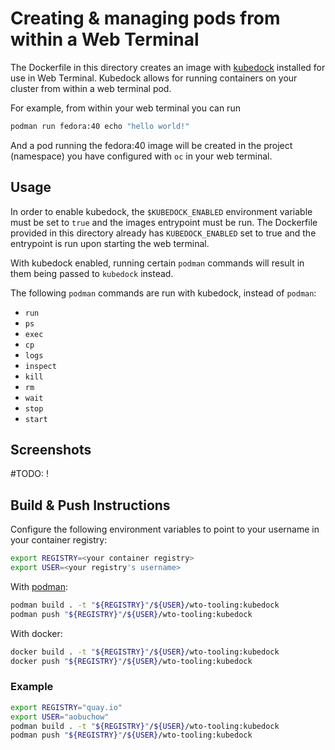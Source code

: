# Creating & managing pods from within a Web Terminal
The Dockerfile in this directory creates an image with [kubedock](https://github.com/joyrex2001/kubedock) installed for use in Web Terminal. Kubedock allows for running containers on your cluster from within a web terminal pod.

For example, from within your web terminal you can run

```bash
podman run fedora:40 echo "hello world!"
```

And a pod running the fedora:40 image will be created in the project (namespace) you have configured with `oc` in your web terminal.

## Usage

In order to enable kubedock, the `$KUBEDOCK_ENABLED` environment variable must be set to `true` and the images entrypoint must be run. The Dockerfile provided in this directory already has `KUBEDOCK_ENABLED` set to true and the entrypoint is run upon starting the web terminal.

With kubedock enabled, running certain `podman` commands will result in them being passed to `kubedock` instead.

The following `podman` commands are run with kubedock, instead of `podman`:
- `run`
- `ps`
- `exec`
- `cp`
- `logs`
- `inspect`
- `kill`
- `rm`
- `wait`
- `stop`
- `start`

## Screenshots
#TODO: !

## Build & Push Instructions

Configure the following environment variables to point to your username in your container registry:
```bash
export REGISTRY=<your container registry> 
export USER=<your registry's username>
```

With [podman](https://github.com/containers/podman):
```bash
podman build . -t "${REGISTRY}"/${USER}/wto-tooling:kubedock
podman push "${REGISTRY}"/${USER}/wto-tooling:kubedock
```

With docker:
```bash
docker build . -t "${REGISTRY}"/${USER}/wto-tooling:kubedock
docker push "${REGISTRY}"/${USER}/wto-tooling:kubedock
```

### Example

```bash
export REGISTRY="quay.io"
export USER="aobuchow"
podman build . -t "${REGISTRY}"/${USER}/wto-tooling:kubedock
podman push "${REGISTRY}"/${USER}/wto-tooling:kubedock
```


